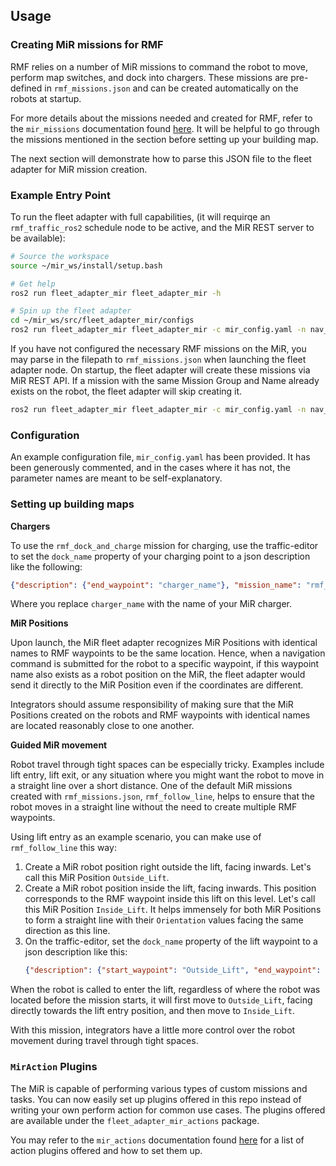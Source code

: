 ## Usage

### Creating MiR missions for RMF

RMF relies on a number of MiR missions  to command the robot to move, perform map switches, and dock into chargers. These missions are pre-defined in `rmf_missions.json` and can be created automatically on the robots at startup.

For more details about the missions needed and created for RMF, refer to the `mir_missions` documentation found [here](https://github.com/open-rmf/fleet_adapter_mir/blob/main/docs/mir_missions.md). It will be helpful to go through the missions mentioned in the section before setting up your building map.

The next section will demonstrate how to parse this JSON file to the fleet adapter for MiR mission creation.


### Example Entry Point

To run the fleet adapter with full capabilities, (it will requirqe an `rmf_traffic_ros2` schedule node to be active, and the MiR REST server to be available):

```bash
# Source the workspace
source ~/mir_ws/install/setup.bash

# Get help
ros2 run fleet_adapter_mir fleet_adapter_mir -h

# Spin up the fleet adapter
cd ~/mir_ws/src/fleet_adapter_mir/configs
ros2 run fleet_adapter_mir fleet_adapter_mir -c mir_config.yaml -n nav_graph.yaml
```

If you have not configured the necessary RMF missions on the MiR, you may parse in the filepath to `rmf_missions.json` when launching the fleet adapter node. On startup, the fleet adapter will create these missions via MiR REST API. If a mission with the same Mission Group and Name already exists on the robot, the fleet adapter will skip creating it.

```bash
ros2 run fleet_adapter_mir fleet_adapter_mir -c mir_config.yaml -n nav_graph.yaml -a ../missions/rmf_missions.json
```


### Configuration

An example configuration file, `mir_config.yaml` has been provided. It has been generously commented, and in the cases where it has not, the parameter names are meant to be self-explanatory.



### Setting up building maps

**Chargers**

To use the `rmf_dock_and_charge` mission for charging, use the traffic-editor to set the `dock_name` property of your charging point to a json description like the following:
```json
{"description": {"end_waypoint": "charger_name"}, "mission_name": "rmf_dock_and_charge"}
```
Where you replace `charger_name` with the name of your MiR charger.


**MiR Positions**

Upon launch, the MiR fleet adapter recognizes MiR Positions with identical names to RMF waypoints to be the same location. Hence, when a navigation command is submitted for the robot to a specific waypoint, if this waypoint name also exists as a robot position on the MiR, the fleet adapter would send it directly to the MiR Position even if the coordinates are different.

Integrators should assume responsibility of making sure that the MiR Positions created on the robots and RMF waypoints with identical names are located reasonably close to one another.


**Guided MiR movement**

Robot travel through tight spaces can be especially tricky. Examples include lift entry, lift exit, or any situation where you might want the robot to move in a straight line over a short distance. One of the default MiR missions created with `rmf_missions.json`, `rmf_follow_line`, helps to ensure that the robot moves in a straight line without the need to create multiple RMF waypoints.

Using lift entry as an example scenario, you can make use of `rmf_follow_line` this way:
1. Create a MiR robot position right outside the lift, facing inwards. Let's call this MiR Position `Outside_Lift`.
2. Create a MiR robot position inside the lift, facing inwards. This position corresponds to the RMF waypoint inside this lift on this level. Let's call this MiR Position `Inside_Lift`. It helps immensely for both MiR Positions to form a straight line with their `Orientation` values facing the same direction as this line.
3. On the traffic-editor, set the `dock_name` property of the lift waypoint to a json description like this:
   ```json
   {"description": {"start_waypoint": "Outside_Lift", "end_waypoint": "Inside_Lift"}, "mission_name": "rmf_follow_line", "dock_name": "enter_lift"}
   ```
When the robot is called to enter the lift, regardless of where the robot was located before the mission starts, it will first move to `Outside_Lift`, facing directly towards the lift entry position, and then move to `Inside_Lift`.

With this mission, integrators have a little more control over the robot movement during travel through tight spaces.


### `MirAction` Plugins

The MiR is capable of performing various types of custom missions and tasks. You can now easily set up plugins offered in this repo instead of writing your own perform action for common use cases. The plugins offered are available under the `fleet_adapter_mir_actions` package.

You may refer to the `mir_actions` documentation found [here](https://github.com/open-rmf/fleet_adapter_mir/blob/main/docs/mir_actions.md) for a list of action plugins offered and how to set them up.
